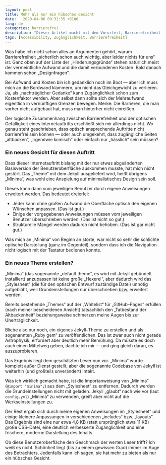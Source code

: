 ```yaml
---
layout: post
title: Mehr als nur ein hübsches Gesicht
date:   2020-04-06 09:32:35 +0100
lang: de
categories: barrierefrei
description: "Dieser Artikel macht mit dem Vorurteil, Barrierefreiheit und ansprechendes Design würden nicht zusammengehen, Schluss."
tags: [Accessibility, Zugänglichkeit, Barrierefreiheit]
---
```

Was habe ich nicht schon alles an Argumenten gehört, warum Barrierefreiheit „sicherlich schon auch wichtig, aber leider nichts für uns“ ist. Ganz oben auf der Liste der „Hinderungsgründe“ stehen natürlich meist der vermeintliche Aufwand und die damit verbundenen Kosten. Bald danach kommen schon „Designfragen“.
<!--more-->

Bei Aufwand und Kosten bin ich gedanklich noch im Boot — aber ich muss mich an die Bordwand klammern, um nicht das Gleichgewicht zu verlieren. Ja, als „nachträglicher Gedanke“ kann Zugänglichkeit schon zum Kostenfaktor werden. Aber selbst dann sollte sich der Mehraufwand eigentlich in vernünftigen Grenzen bewegen. Merke: Die Barrieren, die man vorher nicht aufgebaut hat, muss man hinterher nicht einreißen.

Der logische Zusammenhang zwischen Barrierefreiheit und der optischen Gefälligkeit eines Internetauftritts erschließt sich mir allerdings nicht. Wo genau steht geschrieben, dass optisch ansprechende Auftritte nicht barrierefrei sein können — oder auch umgekehrt, dass zugängliche Seiten „altbacken“, „irgendwie komisch“ oder einfach nur „hässlich“ sein müssen?   

### Ein neues Gesicht für diesen Auftritt

Dass dieser Internetauftritt bislang mit der nur etwas abgeänderten Basisversion der Benutzeroberfläche auskommen musste, hat mich nicht gestört. Das „Theme“ mit dem Jekyll ausgeliefert wird, heißt übrigens „Minima“, was wohl eine Anspielung auf minimalistisches Design sein soll.

Dieses kann dann vom jeweiligen Benutzer durch eigene Anweisungen erweitert werden. Das bedeutet dreierlei:

<ul>
<li>Jeder kann ohne großen Aufwand die Oberfläche optisch den eigenen Wünschen anpassen. (Das ist gut.)</li>
<li>Einige der vorgegebenen Anweisungen müssen vom jeweiligen Benutzer überschrieben werden. (Das ist nicht so gut.)</li>
<li>Strukturelle Mängel werden dadurch nicht behoben. (Das ist gar nicht gut.)</li>
</ul>

Was mich an „Minima“ von Beginn an störte, war nicht so sehr die schlichte optische Darstellung (ganz im Gegenteil), sondern dass ich die Navigation nicht logisch mit der Tastatur bedienen konnte.

### Ein neues Theme erstellen?

„Minima“ (das sogenannte „default theme“, es wird mit Jekyll gebündelt installiert) anzupassen ist keine große „Hexerei“, aber dadurch wird das „Stylesheet“ (die für den optischen Entwurf zuständige Datei) unnötig aufgebläht, weil Grundeinstellungen nur überschrieben <abbr title="beziehungsweise">bzw.</abbr> erweitert werden.

Bereits bestehende „Themes“ auf der „Whitelist“ für „GitHub–Pages“ erfüllen (nach meiner bescheidenen Ansicht) tatsächlich den „Tatbestand der Altbackenheit“ beziehungsweise schmerzen meine Augen bis zur Unerträglichkeit.

Bliebe also nur noch, ein eigenes Jekyll–Theme zu erstellen und als sogenannten „Ruby gem“ zu veröffentlichen. Das ist zwar auch nicht gerade Astrophysik, erfordert aber deutlich mehr Bemühung. Da müsste es doch auch einen Mittelweg geben, dachte ich mir — und ging gleich daran, es auszuprobieren.

Das Ergebnis liegt dem geschätzten Leser nun vor. „Minima“ wurde komplett außer Dienst gestellt, aber die sogenannte Codebase von Jekyll ist weiterhin (und großteils unverändert) intakt.

Was ich wirklich gemacht habe, ist die Importanweisung von „Minima“ (<code>@import "minima";</code>) aus dem „Stylesheet“ zu entfernen. Dadurch werden die Grundeinstellungen nicht mit geladen. Jekyll „glaubt“ nach wie vor (laut <code>config.yml</code>) „Minima“ zu verwenden, greift aber nicht auf die Werkseinstellungen zu.

Der Rest ergab sich durch meine eigenen Anweisungen im „Stylesheet“ und einige kleinere Anpassungen in verschiedenen „includes“ <abbr>bzw.</abbr> „layouts“. Das Ergebnis sind eine nur etwa 4,8 <abbr>KB</abbr> (statt ursprünglich etwa 11 <abbr>KB</abbr>) große <abbr>CSS</abbr>–Datei, eine deutlich verbesserte Zugänglichkeit und eine frischere, moderne Darstellung des Inhalts.

Ob diese Benutzeroberfläche den Geschmack der werten Leser trifft? Ich weiß es nicht. Schönheit liegt (bis zu einem gewissen Grad) immer im Auge des Betrachters. Jedenfalls kann ich sagen, sie hat mehr zu bieten als nur ein hübsches Gesicht.
